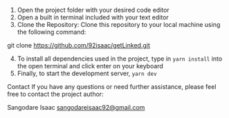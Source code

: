 1. Open the project folder with your desired code editor
2. Open a built in terminal included with your text editor
3. Clone the Repository: Clone this repository to your local machine using the following command:

git clone https://github.com/92isaac/getLinked.git

4. To install all dependencies used in the project, type in `yarn install` into the open terminal and click enter on your keyboard
5. Finally, to start the development server, `yarn dev`



Contact
If you have any questions or need further assistance, please feel free to contact the project author:

Sangodare Isaac 
sangodareisaac92@gmail.com